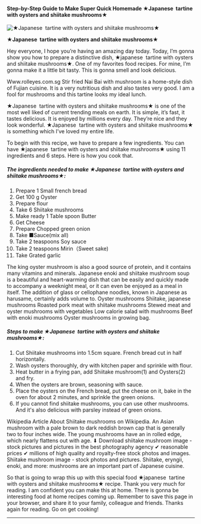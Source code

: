             

#### Step-by-Step Guide to Make Super Quick Homemade ★Japanese  tartine with oysters and shiitake mushrooms★

![★Japanese  tartine with oysters and shiitake mushrooms★](https://img-global.cpcdn.com/recipes/8568df8218503e4c/751x532cq70/%e2%98%85japanese-tartine-with-oysters-and-shiitake-mushrooms%e2%98%85-recipe-main-photo.jpg)

**★Japanese  tartine with oysters and shiitake mushrooms★**

Hey everyone, I hope you’re having an amazing day today. Today, I’m gonna show you how to prepare a distinctive dish, ★japanese  tartine with oysters and shiitake mushrooms★. One of my favorites food recipes. For mine, I’m gonna make it a little bit tasty. This is gonna smell and look delicious.

Www.rolleyes.com.sg Stir fried Nai Bai with mushroom is a home-style dish of Fujian cuisine. It is a very nutritious dish and also tastes very good. I am a fool for mushrooms and this tartine looks my ideal lunch.

★Japanese  tartine with oysters and shiitake mushrooms★ is one of the most well liked of current trending meals on earth. It is simple, it’s fast, it tastes delicious. It is enjoyed by millions every day. They’re nice and they look wonderful. ★Japanese  tartine with oysters and shiitake mushrooms★ is something which I’ve loved my entire life.

To begin with this recipe, we have to prepare a few ingredients. You can have ★japanese  tartine with oysters and shiitake mushrooms★ using 11 ingredients and 6 steps. Here is how you cook that.

##### The ingredients needed to make ★Japanese  tartine with oysters and shiitake mushrooms★:

1.  Prepare 1 Small french bread
2.  Get 100 g Oyster
3.  Prepare flour
4.  Take 6 Shiitake mushrooms
5.  Make ready 1 Table spoon Butter
6.  Get Cheese
7.  Prepare Chopped green onion
8.  Take ■Sauce(mix all)
9.  Take 2 teaspoons Soy sauce
10.  Take 2 teaspoons Mirin（Sweet sake)
11.  Take Grated garlic

The king oyster mushroom is also a good source of protein, and it contains many vitamins and minerals. Japanese enoki and shiitake mushroom soup is a beautiful and heart-warming dish that can be easily and quickly made to accompany a weeknight meal, or it can even be enjoyed as a meal in itself. The addition of glass or cellophane noodles, known in Japanese as harusame, certainly adds volume to. Oyster mushrooms Shiitake, japanese mushrooms Roasted pork meat with shiitake mushrooms Stewed meat and oyster mushrooms with vegetables Low calorie salad with mushrooms Beef with enoki mushrooms Oyster mushrooms in growing bag.

##### Steps to make ★Japanese  tartine with oysters and shiitake mushrooms★:

1.  Cut Shiitake mushrooms into 1.5cm square. French bread cut in half horizontally.
2.  Wash oysters thoroughly, dry with kitchen paper and sprinkle with flour.
3.  Heat butter in a frying pan, add Shiitake mushroom(1) and Oysters(2) and fry.
4.  When the oysters are brown, seasoning with sauce.
5.  Place the oysters on the French bread, put the cheese on it, bake in the oven for about 2 minutes, and sprinkle the green onions.
6.  If you cannot find shiitake mushrooms, you can use other mushrooms. And it's also delicious with parsley instead of green onions.

Wikipedia Article About Shiitake mushrooms on Wikipedia. An Asian mushroom with a pale brown to dark reddish brown cap that is generally two to four inches wide. The young mushrooms have an in rolled edge, which nearly flattens out with age. ⬇ Download shiitake mushroom image - stock pictures and pictures in the best photography agency ✔ reasonable prices ✔ millions of high quality and royalty-free stock photos and images. Shiitake mushroom image - stock photos and pictures. Shiitake, eryngii, enoki, and more: mushrooms are an important part of Japanese cuisine.

So that is going to wrap this up with this special food ★japanese  tartine with oysters and shiitake mushrooms★ recipe. Thank you very much for reading. I am confident you can make this at home. There is gonna be interesting food at home recipes coming up. Remember to save this page in your browser, and share it to your family, colleague and friends. Thanks again for reading. Go on get cooking!

* * *